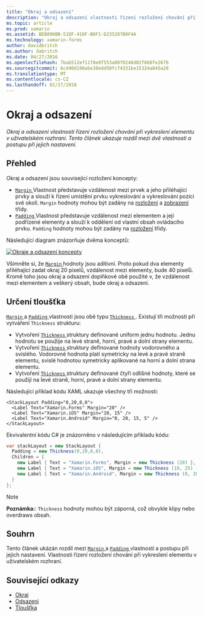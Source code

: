 ```yaml
---
title: "Okraj a odsazení"
description: "Okraj a odsazení vlastnosti řízení rozložení chování při vykreslení elementu v uživatelském rozhraní. Tento článek ukazuje rozdíl mezi dvě vlastnosti a postupu při jejich nastavení."
ms.topic: article
ms.prod: xamarin
ms.assetid: BEB096BB-51DF-410F-B0F1-D235287B0F4A
ms.technology: xamarin-forms
author: davidbritch
ms.author: dabritch
ms.date: 04/27/2016
ms.openlocfilehash: 7bab512ef11f8e0f553a00f0240d82f860fe2676
ms.sourcegitcommit: 6cd40d190abe38edd50fc74331be15324a845a28
ms.translationtype: MT
ms.contentlocale: cs-CZ
ms.lasthandoff: 02/27/2018
---
```

# <a name="margin-and-padding"></a>Okraj a odsazení

_Okraj a odsazení vlastnosti řízení rozložení chování při vykreslení elementu v uživatelském rozhraní. Tento článek ukazuje rozdíl mezi dvě vlastnosti a postupu při jejich nastavení._

## <a name="overview"></a>Přehled

Okraj a odsazení jsou související rozložení koncepty:

- [ `Margin` ](https://developer.xamarin.com/api/property/Xamarin.Forms.View.Margin/) Vlastnost představuje vzdálenost mezi prvek a jeho přiléhající prvky a slouží k řízení umístění prvku vykreslování a vykreslování pozici své okolí. `Margin` hodnoty mohou být zadány na [rozložení](~/xamarin-forms/user-interface/controls/layouts.md) a [zobrazení](~/xamarin-forms/user-interface/controls/views.md) třídy.
- [ `Padding` ](https://developer.xamarin.com/api/property/Xamarin.Forms.Layout.Padding/) Vlastnost představuje vzdálenost mezi elementem a její podřízené elementy a slouží k oddělení od vlastní obsah ovládacího prvku. `Padding` hodnoty mohou být zadány na [rozložení](~/xamarin-forms/user-interface/controls/layouts.md) třídy.

Následující diagram znázorňuje dvěma konceptů:

[![](margin-and-padding-images/margins-and-padding-sml.png "Okraje a odsazení koncepty")](margin-and-padding-images/margins-and-padding.png "okraje a odsazení koncepty")

Všimněte si, že [ `Margin` ](https://developer.xamarin.com/api/property/Xamarin.Forms.View.Margin/) hodnoty jsou aditivní. Proto pokud dva elementy přiléhající zadat okraj 20 pixelů, vzdálenost mezi elementy, bude 40 pixelů. Kromě toho jsou okraj a odsazení doplňkové obě použité v, že vzdálenost mezi elementem a veškerý obsah, bude okraj a odsazení.

## <a name="specifying-a-thickness"></a>Určení tloušťka

[ `Margin` ](https://developer.xamarin.com/api/property/Xamarin.Forms.View.Margin/) a [ `Padding` ](https://developer.xamarin.com/api/property/Xamarin.Forms.Layout.Padding/) vlastnosti jsou obě typu [ `Thickness` ](https://developer.xamarin.com/api/type/Xamarin.Forms.Thickness/). Existují tři možnosti při vytváření `Thickness` strukturu:

- Vytvoření [ `Thickness` ](https://developer.xamarin.com/api/type/Xamarin.Forms.Thickness/) struktury definované uniform jednu hodnotu. Jednu hodnotu se použije na levé straně, horní, pravé a dolní strany elementu.
- Vytvoření [ `Thickness` ](https://developer.xamarin.com/api/type/Xamarin.Forms.Thickness/) struktury definované hodnoty vodorovného a svislého. Vodorovné hodnota platí symetricky na levé a pravé straně elementu, svislé hodnotou symetricky aplikované na horní a dolní strana elementu.
- Vytvoření [ `Thickness` ](https://developer.xamarin.com/api/type/Xamarin.Forms.Thickness/) struktury definované čtyři odlišné hodnoty, které se použijí na levé straně, horní, pravé a dolní strany elementu.

Následující příklad kódu XAML ukazuje všechny tři možnosti:

```xaml
<StackLayout Padding="0,20,0,0">
  <Label Text="Xamarin.Forms" Margin="20" />
  <Label Text="Xamarin.iOS" Margin="10, 15" />
  <Label Text="Xamarin.Android" Margin="0, 20, 15, 5" />
</StackLayout>
```

Ekvivalentní kódu C# je znázorněno v následujícím příkladu kódu:

```csharp
var stackLayout = new StackLayout {
  Padding = new Thickness(0,20,0,0),
  Children = {
    new Label { Text = "Xamarin.Forms", Margin = new Thickness (20) },
    new Label { Text = "Xamarin.iOS", Margin = new Thickness (10, 25) },
    new Label { Text = "Xamarin.Android", Margin = new Thickness (0, 20, 15, 5) }
  }
};
```

> [!NOTE]
> **Poznámka:**: `Thickness` hodnoty mohou být záporná, což obvykle klipy nebo overdraws obsah.

## <a name="summary"></a>Souhrn

Tento článek ukázán rozdíl mezi [ `Margin` ](https://developer.xamarin.com/api/property/Xamarin.Forms.View.Margin/) a [ `Padding` ](https://developer.xamarin.com/api/property/Xamarin.Forms.Layout.Padding/) vlastnosti a postupu při jejich nastavení. Vlastnosti řízení rozložení chování při vykreslení elementu v uživatelském rozhraní.


## <a name="related-links"></a>Související odkazy

- [Okraj](https://developer.xamarin.com/api/property/Xamarin.Forms.View.Margin/)
- [Odsazení](https://developer.xamarin.com/api/property/Xamarin.Forms.Layout.Padding/)
- [Tloušťka](https://developer.xamarin.com/api/type/Xamarin.Forms.Thickness/)
